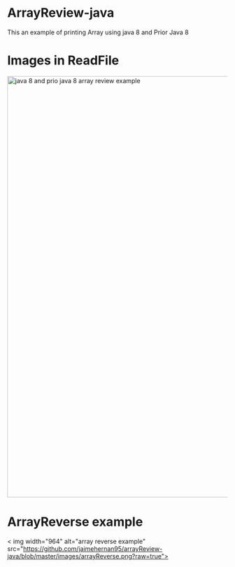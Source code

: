 # ArrayReview-java

 This an example of printing Array using java 8 and Prior Java 8
 
# Images in ReadFile

<img width="964" alt="java 8 and prio java 8  array review example" src="https://github.com/jaimehernan95/arrayReview-java/blob/master/images/%20arrayExample.png">


# ArrayReverse example


< img width="964" alt="array reverse example"   src="https://github.com/jaimehernan95/arrayReview-java/blob/master/images/arrayReverse.png?raw=true">




